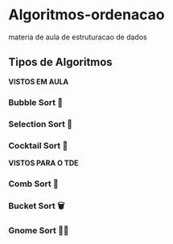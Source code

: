 # Algoritmos-ordenacao
materia de aula de estruturacao de dados

## Tipos de Algoritmos

**VISTOS EM AULA**

### Bubble Sort 🧼

### Selection Sort 🔎

### Cocktail Sort 🍹

**VISTOS PARA O TDE**

### Comb Sort 🐝

### Bucket Sort 🗑

### Gnome Sort 👨‍🌾

